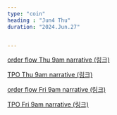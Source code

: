 ```yaml
---
type: "coin"
heading : "Jun4 Thu"
duration: "2024.Jun.27"


---
```

 



[order flow Thu 9am narrative (링크)](/todo/images/order-flow-2024-06-27-9AM.png)

[TPO Thu 9am narrative (링크)](/todo/images/TPO-2024-06-27-9AM.png)



[order flow Fri 9am narrative (링크)](/todo/images/order-flow-2024-06-28-9AM.png)

[TPO Fri 9am narrative (링크)](/todo/images/TPO-2024-06-28-9AM.png)

